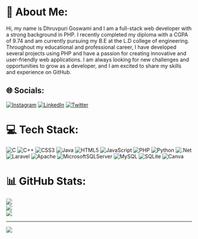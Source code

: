 # 💫 About Me:
Hi, my name is Dhruvpuri Goswami and I am a full-stack web developer with a strong background in PHP. I recently completed my diploma with a CGPA of 9.74 and am currently pursuing my B.E at the L.D college of engineering. Throughout my educational and professional career, I have developed several projects using PHP and have a passion for creating innovative and user-friendly web applications. I am always looking for new challenges and opportunities to grow as a developer, and I am excited to share my skills and experience on GitHub.


## 🌐 Socials:
[![Instagram](https://img.shields.io/badge/Instagram-%23E4405F.svg?logo=Instagram&logoColor=white)](https://instagram.com/dhruvpuri.goswami) [![LinkedIn](https://img.shields.io/badge/LinkedIn-%230077B5.svg?logo=linkedin&logoColor=white)](https://linkedin.com/in/DHRUVPURIGOSWAMI) [![Twitter](https://img.shields.io/badge/Twitter-%231DA1F2.svg?logo=Twitter&logoColor=white)](https://twitter.com/_dhruvpuri_) 

# 💻 Tech Stack:
![C](https://img.shields.io/badge/c-%2300599C.svg?style=for-the-badge&logo=c&logoColor=white) ![C++](https://img.shields.io/badge/c++-%2300599C.svg?style=for-the-badge&logo=c%2B%2B&logoColor=white) ![CSS3](https://img.shields.io/badge/css3-%231572B6.svg?style=for-the-badge&logo=css3&logoColor=white) ![Java](https://img.shields.io/badge/java-%23ED8B00.svg?style=for-the-badge&logo=java&logoColor=white) ![HTML5](https://img.shields.io/badge/html5-%23E34F26.svg?style=for-the-badge&logo=html5&logoColor=white) ![JavaScript](https://img.shields.io/badge/javascript-%23323330.svg?style=for-the-badge&logo=javascript&logoColor=%23F7DF1E) ![PHP](https://img.shields.io/badge/php-%23777BB4.svg?style=for-the-badge&logo=php&logoColor=white) ![Python](https://img.shields.io/badge/python-3670A0?style=for-the-badge&logo=python&logoColor=ffdd54) ![.Net](https://img.shields.io/badge/.NET-5C2D91?style=for-the-badge&logo=.net&logoColor=white) ![Laravel](https://img.shields.io/badge/laravel-%23FF2D20.svg?style=for-the-badge&logo=laravel&logoColor=white) ![Apache](https://img.shields.io/badge/apache-%23D42029.svg?style=for-the-badge&logo=apache&logoColor=white) ![MicrosoftSQLServer](https://img.shields.io/badge/Microsoft%20SQL%20Sever-CC2927?style=for-the-badge&logo=microsoft%20sql%20server&logoColor=white) ![MySQL](https://img.shields.io/badge/mysql-%2300f.svg?style=for-the-badge&logo=mysql&logoColor=white) ![SQLite](https://img.shields.io/badge/sqlite-%2307405e.svg?style=for-the-badge&logo=sqlite&logoColor=white) ![Canva](https://img.shields.io/badge/Canva-%2300C4CC.svg?style=for-the-badge&logo=Canva&logoColor=white)
# 📊 GitHub Stats:
![](https://github-readme-stats.vercel.app/api?username=DhruvpuriGoswami&theme=dark&hide_border=false&include_all_commits=false&count_private=false)<br/>
![](https://github-readme-streak-stats.herokuapp.com/?user=DhruvpuriGoswami&theme=dark&hide_border=false)<br/>
![](https://github-readme-stats.vercel.app/api/top-langs/?username=DhruvpuriGoswami&theme=dark&hide_border=false&include_all_commits=false&count_private=false&layout=compact)

---
[![](https://visitcount.itsvg.in/api?id=DhruvpuriGoswami&icon=0&color=0)](https://visitcount.itsvg.in)

<!-- Proudly created with GPRM ( https://gprm.itsvg.in ) -->
